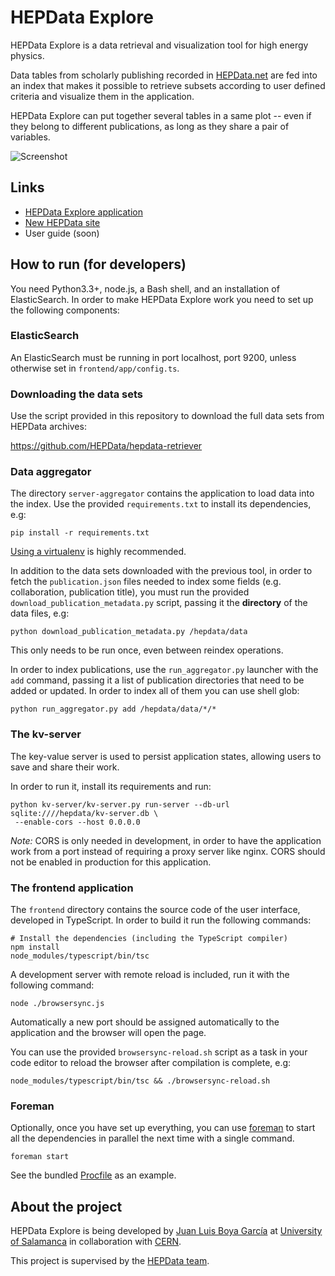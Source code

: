 # HEPData Explore

HEPData Explore is a data retrieval and visualization tool for high energy physics.

Data tables from scholarly publishing recorded in [HEPData.net](http://hepdata.net) are fed into an index that makes it possible to retrieve subsets according to user defined criteria and visualize them in the application.

HEPData Explore can put together several tables in a same plot -- even if they belong to different publications, as long as they share a pair of variables.

![Screenshot](http://i.imgur.com/JPApPJa.png)

## Links

* [HEPData Explore application](http://hepdata.rufian.eu/)
* [New HEPData site](https://hepdata.net/)
* User guide (soon)

## How to run (for developers)

You need Python3.3+, node.js, a Bash shell, and an installation of ElasticSearch. In order to make HEPData Explore work you need to set up the following components:

### ElasticSearch

An ElasticSearch must be running in port localhost, port 9200, unless otherwise set in `frontend/app/config.ts`.

### Downloading the data sets

Use the script provided in this repository to download the full data sets from HEPData archives:

https://github.com/HEPData/hepdata-retriever

### Data aggregator

The directory ``server-aggregator`` contains the application to load data into the index. Use the provided ``requirements.txt`` to install its dependencies, e.g:

    pip install -r requirements.txt

[Using a virtualenv](http://docs.python-guide.org/en/latest/dev/virtualenvs/) is highly recommended.

In addition to the data sets downloaded with the previous tool, in order to fetch the `publication.json` files needed to index some fields (e.g. collaboration, publication title), you must run the provided `download_publication_metadata.py` script, passing it the **directory** of the data files, e.g:

    python download_publication_metadata.py /hepdata/data

This only needs to be run once, even between reindex operations.

In order to index publications, use the `run_aggregator.py` launcher with the `add` command, passing it a list of publication directories that need to be added or updated. In order to index all of them you can use shell glob:

    python run_aggregator.py add /hepdata/data/*/*

### The kv-server

The key-value server is used to persist application states, allowing users to save and share their work.

In order to run it, install its requirements and run:

    python kv-server/kv-server.py run-server --db-url sqlite:////hepdata/kv-server.db \
     --enable-cors --host 0.0.0.0

*Note:* CORS is only needed in development, in order to have the application work from a port instead of requiring a proxy server like nginx. CORS should not be enabled in production for this application.

### The frontend application

The `frontend` directory contains the source code of the user interface, developed in TypeScript. In order to build it run the following commands:

    # Install the dependencies (including the TypeScript compiler)
    npm install
    node_modules/typescript/bin/tsc

A development server with remote reload is included, run it with the following command:

    node ./browsersync.js

Automatically a new port should be assigned automatically to the application and the browser will open the page.

You can use the provided `browsersync-reload.sh` script as a task in your code editor to reload the browser after compilation is complete, e.g:

    node_modules/typescript/bin/tsc && ./browsersync-reload.sh

### Foreman

Optionally, once you have set up everything, you can use [foreman](https://ddollar.github.io/foreman/) to start all the dependencies in parallel the next time with a single command.

    foreman start

 See the bundled [Procfile](Procfile) as an example.

## About the project

HEPData Explore is being developed by [Juan Luis Boya García](http://ntrrgc.me/) at [University of Salamanca](http://www.usal.es/) in collaboration with [CERN](http://home.cern/).

This project is supervised by the [HEPData team](https://hepdata.net/about).
